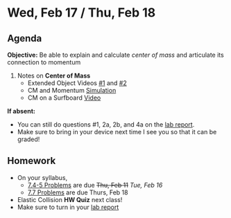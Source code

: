 Wed, Feb 17 / Thu, Feb 18
==================  
  
Agenda  
---------  
**Objective:** Be able to explain and calculate *center of mass* and articulate its connection to momentum
  
1. Notes on **Center of Mass**
	- Extended Object Videos [#1](https://youtu.be/_DzgPB9646k) and [#2](https://youtu.be/DY3LYQv22qY)
	- CM and Momentum [Simulation](https://phet.colorado.edu/sims/html/collision-lab/latest/collision-lab_all.html)
	- CM on a Surfboard [Video]()

**If absent:** 

- You can still do questions #1, 2a, 2b, and 4a on the [lab report][egg].  
- Make sure to bring in your device next time I see you so that it can be graded!
  
Homework   
-------------  
- On your syllabus, 
	- [7.4-5 Problems][7.4-5] are due ~~Thu, Feb 11~~ *Tue, Feb 16*
	- [7.7 Problems][7.7] are due Thurs, Feb 18
- Elastic Collision **HW Quiz** next class!
- Make sure to turn in your [lab report][egg]

[research]: https://avon.schoology.com/assignment/4621629308/
[syllabus]: https://avon.schoology.com/course/2624603229/materials?f=369842845
[7.1-2]: https://avon.schoology.com/assignment/4622403532/
[7.3]: https://avon.schoology.com/assignment/4622408506/
[7.4-5]: https://avon.schoology.com/assignment/4622420473/
[7.7]: https://avon.schoology.com/assignment/4622428426/

[egg]: https://avon.schoology.com/assignment/4650372025/

<!--stackedit_data:
eyJoaXN0b3J5IjpbLTMyODgwNTAzNiwtMTgxMTU2MTQxMCwtNz
g2MjczMzY5LC0xOTc3NTg5MTE3LC0xMTY3NDAxOTgxLDEzMDkx
OTQwOCwxMjY0NzM3ODM3LC0xNTAzNTAzNTk1LDIwMzQzMzk3Mz
MsLTY4NzI1NjAxNiw1MTEyMzg0MjEsLTE1MzA0NzgwMjEsMTgx
Nzg0NDAxNywtMTM1NzgwMzgxMiwxODQ3NDA0MzM3LDM4MTIzOD
U0NCwtMTg1OTcyNjA3Nyw3MTU1NjYwODEsMjEzODAxMjUxOCwt
MjE0NjM3MDgxMF19
-->
